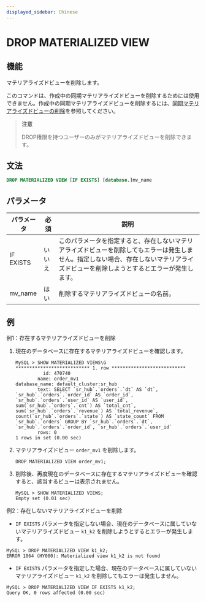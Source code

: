 ```yaml
---
displayed_sidebar: Chinese
---
```


# DROP MATERIALIZED VIEW

## 機能

マテリアライズドビューを削除します。

このコマンドは、作成中の同期マテリアライズドビューを削除するためには使用できません。作成中の同期マテリアライズドビューを削除するには、[同期マテリアライズドビューの削除](../../../using_starrocks/Materialized_view-single_table.md#同期マテリアライズドビューの削除)を参照してください。

> **注意**
>
> DROP権限を持つユーザーのみがマテリアライズドビューを削除できます。

## 文法

```SQL
DROP MATERIALIZED VIEW [IF EXISTS] [database.]mv_name
```

## パラメータ

| **パラメータ** | **必須** | **説明**                                                     |
| -------------- | -------- | ------------------------------------------------------------ |
| IF EXISTS      | いいえ   | このパラメータを指定すると、存在しないマテリアライズドビューを削除してもエラーは発生しません。指定しない場合、存在しないマテリアライズドビューを削除しようとするとエラーが発生します。 |
| mv_name        | はい     | 削除するマテリアライズドビューの名前。                       |

## 例

例1：存在するマテリアライズドビューを削除

1. 現在のデータベースに存在するマテリアライズドビューを確認します。

    ```Plain
    MySQL > SHOW MATERIALIZED VIEWS\G
    *************************** 1. row ***************************
              id: 470740
            name: order_mv1
    database_name: default_cluster:sr_hub
            text: SELECT `sr_hub`.`orders`.`dt` AS `dt`, `sr_hub`.`orders`.`order_id` AS `order_id`, `sr_hub`.`orders`.`user_id` AS `user_id`, sum(`sr_hub`.`orders`.`cnt`) AS `total_cnt`, sum(`sr_hub`.`orders`.`revenue`) AS `total_revenue`, count(`sr_hub`.`orders`.`state`) AS `state_count` FROM `sr_hub`.`orders` GROUP BY `sr_hub`.`orders`.`dt`, `sr_hub`.`orders`.`order_id`, `sr_hub`.`orders`.`user_id`
            rows: 0
    1 rows in set (0.00 sec)
    ```

2. マテリアライズドビュー `order_mv1` を削除します。

    ```Plain
    DROP MATERIALIZED VIEW order_mv1;
    ```

3. 削除後、再度現在のデータベースに存在するマテリアライズドビューを確認すると、該当するビューは表示されません。

    ```Plain
    MySQL > SHOW MATERIALIZED VIEWS;
    Empty set (0.01 sec)
    ```

例2：存在しないマテリアライズドビューを削除

- `IF EXISTS` パラメータを指定しない場合、現在のデータベースに属していないマテリアライズドビュー `k1_k2` を削除しようとするとエラーが発生します。

```Plain
MySQL > DROP MATERIALIZED VIEW k1_k2;
ERROR 1064 (HY000): Materialized view k1_k2 is not found
```

- `IF EXISTS` パラメータを指定した場合、現在のデータベースに属していないマテリアライズドビュー `k1_k2` を削除してもエラーは発生しません。

```Plain
MySQL > DROP MATERIALIZED VIEW IF EXISTS k1_k2;
Query OK, 0 rows affected (0.00 sec)
```
